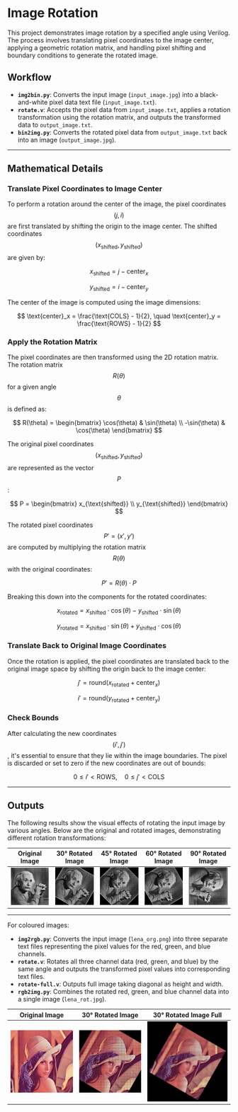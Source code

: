 
# Image Rotation  

This project demonstrates image rotation by a specified angle using Verilog. The process involves translating pixel coordinates to the image center, applying a geometric rotation matrix, and handling pixel shifting and boundary conditions to generate the rotated image.  

## Workflow  

- **`img2bin.py`**: Converts the input image (`input_image.jpg`) into a black-and-white pixel data text file (`input_image.txt`).  
- **`rotate.v`**: Accepts the pixel data from `input_image.txt`, applies a rotation transformation using the rotation matrix, and outputs the transformed data to `output_image.txt`.  
- **`bin2img.py`**: Converts the rotated pixel data from `output_image.txt` back into an image (`output_image.jpg`).  

---

## Mathematical Details  

### Translate Pixel Coordinates to Image Center  

To perform a rotation around the center of the image, the pixel coordinates $$(j, i)$$ are first translated by shifting the origin to the image center. The shifted coordinates $$(x_{\text{shifted}}, y_{\text{shifted}})$$ are given by:  

$$
x_{\text{shifted}} = j - \text{center}_x
$$  

$$
y_{\text{shifted}} = i - \text{center}_y
$$  

The center of the image is computed using the image dimensions:  

$$
\text{center}_x = \frac{\text{COLS} - 1}{2}, \quad \text{center}_y = \frac{\text{ROWS} - 1}{2}
$$  

### Apply the Rotation Matrix  

The pixel coordinates are then transformed using the 2D rotation matrix. The rotation matrix $$R(\theta)$$ for a given angle $$\theta$$ is defined as:  

$$
R(\theta) = 
\begin{bmatrix}
\cos(\theta) & \sin(\theta) \\
-\sin(\theta) & \cos(\theta)
\end{bmatrix}
$$  

The original pixel coordinates $$(x_{\text{shifted}}, y_{\text{shifted}})$$ are represented as the vector $$P$$:  

$$
P = 
\begin{bmatrix}
x_{\text{shifted}} \\
y_{\text{shifted}}
\end{bmatrix}
$$  

The rotated pixel coordinates $$P' = (x', y')$$ are computed by multiplying the rotation matrix $$R(\theta)$$ with the original coordinates:  

$$
P' = R(\theta) \cdot P
$$  

Breaking this down into the components for the rotated coordinates:  

$$
x_{\text{rotated}} = x_{\text{shifted}} \cdot \cos(\theta) - y_{\text{shifted}} \cdot \sin(\theta)
$$  

$$
y_{\text{rotated}} = x_{\text{shifted}} \cdot \sin(\theta) + y_{\text{shifted}} \cdot \cos(\theta)
$$  

### Translate Back to Original Image Coordinates  

Once the rotation is applied, the pixel coordinates are translated back to the original image space by shifting the origin back to the image center:  

$$
j' = \text{round}(x_{\text{rotated}} + \text{center}_x)
$$  

$$
i' = \text{round}(y_{\text{rotated}} + \text{center}_y)
$$  

### Check Bounds  

After calculating the new coordinates $$(i', j')$$, it's essential to ensure that they lie within the image boundaries. The pixel is discarded or set to zero if the new coordinates are out of bounds:  

$$
0 \leq i' < \text{ROWS}, \quad 0 \leq j' < \text{COLS}
$$  

---

## Outputs  

The following results show the visual effects of rotating the input image by various angles. Below are the original and rotated images, demonstrating different rotation transformations:

| Original Image           | 30° Rotated Image          | 45° Rotated Image          | 60° Rotated Image          | 90° Rotated Image          |  
|---------------------------|----------------------------|----------------------------|----------------------------|----------------------------|  
| ![Input Image](input_image.jpg) | ![30° Rotated](30deg.jpg) | ![45° Rotated](45deg.jpg) | ![60° Rotated](60deg.jpg) | ![90° Rotated](90deg.jpg) |  

---

For coloured images:

- **`img2rgb.py`**: Converts the input image (`lena_org.png`) into three separate text files representing the pixel values for the red, green, and blue channels.
- **`rotate.v`**: Rotates all three channel data (red, green, and blue) by the same angle and outputs the transformed pixel values into corresponding text files.
- **`rotate-full.v`**: Outputs full image taking diagonal as height and width.
- **`rgb2img.py`**: Combines the rotated red, green, and blue channel data into a single image (`lena_rot.jpg`).



| Original Image           | 30° Rotated Image          | 30° Rotated Image  Full     |  
|---------------------------|----------------------------|----------------------------|
| ![Original Image](lena_org.png) | ![30° Rotated](lena_rot.jpg) | ![30° Rotated Full](lena_rot_full.jpg) |





